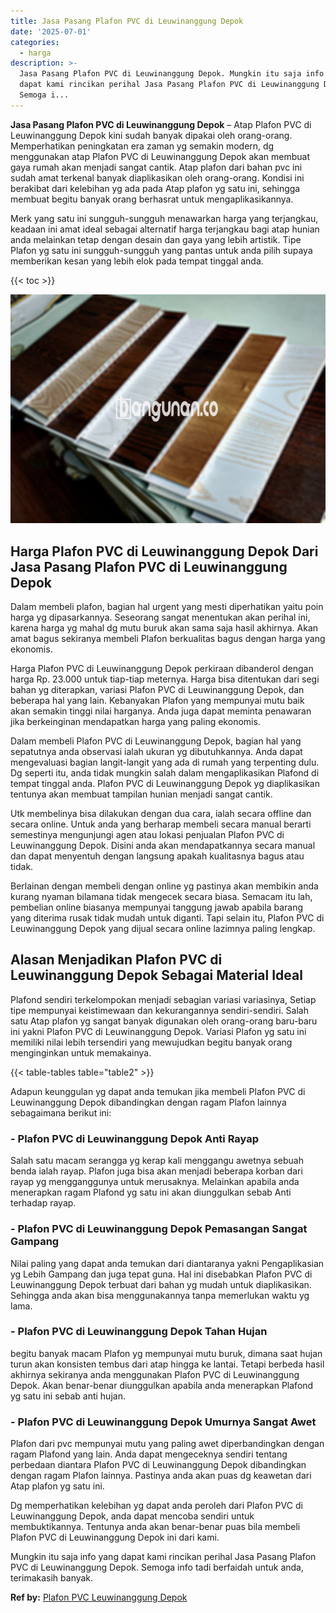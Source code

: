 ```yaml
---
title: Jasa Pasang Plafon PVC di Leuwinanggung Depok
date: '2025-07-01'
categories:
  - harga
description: >-
  Jasa Pasang Plafon PVC di Leuwinanggung Depok. Mungkin itu saja info yang
  dapat kami rincikan perihal Jasa Pasang Plafon PVC di Leuwinanggung Depok.
  Semoga i...
---
```


**Jasa Pasang Plafon PVC di Leuwinanggung Depok** – Atap Plafon PVC di Leuwinanggung Depok kini sudah banyak dipakai oleh orang-orang. Memperhatikan peningkatan era zaman yg semakin modern, dg menggunakan atap Plafon PVC di Leuwinanggung Depok akan membuat gaya rumah akan menjadi sangat cantik. Atap plafon dari bahan pvc ini sudah amat terkenal banyak diaplikasikan oleh orang-orang. Kondisi ini berakibat dari kelebihan yg ada pada Atap plafon yg satu ini, sehingga membuat begitu banyak orang berhasrat untuk mengaplikasikannya.

Merk yang satu ini sungguh-sungguh menawarkan harga yang terjangkau, keadaan ini amat ideal sebagai alternatif harga terjangkau bagi atap hunian anda melainkan tetap dengan desain dan gaya yang lebih artistik. Tipe Plafon yg satu ini sungguh-sungguh yang pantas untuk anda pilih supaya memberikan kesan yang lebih elok pada tempat tinggal anda.

{{< toc >}}

![Jasa Pasang Plafon PVC di Leuwinanggung Depok](/images/flafond-pvc-murah17.png)

## Harga Plafon PVC di Leuwinanggung Depok Dari Jasa Pasang Plafon PVC di Leuwinanggung Depok

Dalam membeli plafon, bagian hal urgent yang mesti diperhatikan yaitu poin harga yg dipasarkannya. Seseorang sangat menentukan akan perihal ini, karena harga yg mahal dg mutu buruk akan sama saja hasil akhirnya. Akan amat bagus sekiranya membeli Plafon berkualitas bagus dengan harga yang ekonomis.

Harga Plafon PVC di Leuwinanggung Depok perkiraan dibanderol dengan harga Rp. 23.000 untuk tiap-tiap meternya. Harga bisa ditentukan dari segi bahan yg diterapkan, variasi Plafon PVC di Leuwinanggung Depok, dan beberapa hal yang lain. Kebanyakan Plafon yang mempunyai mutu baik akan semakin tinggi nilai harganya. Anda juga dapat meminta penawaran jika berkeinginan mendapatkan harga yang paling ekonomis.

Dalam membeli Plafon PVC di Leuwinanggung Depok, bagian hal yang sepatutnya anda observasi ialah ukuran yg dibutuhkannya. Anda dapat mengevaluasi bagian langit-langit yang ada di rumah yang terpenting dulu. Dg seperti itu, anda tidak mungkin salah dalam mengaplikasikan Plafond di tempat tinggal anda. Plafon PVC di Leuwinanggung Depok yg diaplikasikan tentunya akan membuat tampilan hunian menjadi sangat cantik.

Utk membelinya bisa dilakukan dengan dua cara, ialah secara offline dan secara online. Untuk anda yang berharap membeli secara manual berarti semestinya mengunjungi agen atau lokasi penjualan Plafon PVC di Leuwinanggung Depok. Disini anda akan mendapatkannya secara manual dan dapat menyentuh dengan langsung apakah kualitasnya bagus atau tidak.

Berlainan dengan membeli dengan online yg pastinya akan membikin anda kurang nyaman bilamana tidak mengecek secara biasa. Semacam itu lah, pembelian online biasanya mempunyai tanggung jawab apabila barang yang diterima rusak tidak mudah untuk diganti. Tapi selain itu, Plafon PVC di Leuwinanggung Depok yang dijual secara online lazimnya paling lengkap.

## Alasan Menjadikan Plafon PVC di Leuwinanggung Depok Sebagai Material Ideal

Plafond sendiri terkelompokan menjadi sebagian variasi variasinya, Setiap tipe mempunyai keistimewaan dan kekurangannya sendiri-sendiri. Salah satu Atap plafon yg sangat banyak digunakan oleh orang-orang baru-baru ini yakni Plafon PVC di Leuwinanggung Depok. Variasi Plafon yg satu ini memiliki nilai lebih tersendiri yang mewujudkan begitu banyak orang menginginkan untuk memakainya.

{{< table-tables table="table2" >}}

Adapun keunggulan yg dapat anda temukan jika membeli Plafon PVC di Leuwinanggung Depok dibandingkan dengan ragam Plafon lainnya sebagaimana berikut ini:

### \- Plafon PVC di Leuwinanggung Depok Anti Rayap

Salah satu macam serangga yg kerap kali menggangu awetnya sebuah benda ialah rayap. Plafon juga bisa akan menjadi beberapa korban dari rayap yg mengganggunya untuk merusaknya. Melainkan apabila anda menerapkan ragam Plafond yg satu ini akan diunggulkan sebab Anti terhadap rayap.

### \- Plafon PVC di Leuwinanggung Depok Pemasangan Sangat Gampang

Nilai paling yang dapat anda temukan dari diantaranya yakni Pengaplikasian yg Lebih Gampang dan juga tepat guna. Hal ini disebabkan Plafon PVC di Leuwinanggung Depok terbuat dari bahan yg mudah untuk diaplikasikan. Sehingga anda akan bisa menggunakannya tanpa memerlukan waktu yg lama.

### \- Plafon PVC di Leuwinanggung Depok Tahan Hujan

begitu banyak macam Plafon yg mempunyai mutu buruk, dimana saat hujan turun akan konsisten tembus dari atap hingga ke lantai. Tetapi berbeda hasil akhirnya sekiranya anda menggunakan Plafon PVC di Leuwinanggung Depok. Akan benar-benar diunggulkan apabila anda menerapkan Plafond yg satu ini sebab anti hujan.

### \- Plafon PVC di Leuwinanggung Depok Umurnya Sangat Awet

Plafon dari pvc mempunyai mutu yang paling awet diperbandingkan dengan ragam Plafond yang lain. Anda dapat mengeceknya sendiri tentang perbedaan diantara Plafon PVC di Leuwinanggung Depok dibandingkan dengan ragam Plafon lainnya. Pastinya anda akan puas dg keawetan dari Atap plafon yg satu ini.

Dg memperhatikan kelebihan yg dapat anda peroleh dari Plafon PVC di Leuwinanggung Depok, anda dapat mencoba sendiri untuk membuktikannya. Tentunya anda akan benar-benar puas bila membeli Plafon PVC di Leuwinanggung Depok ini dari kami.

Mungkin itu saja info yang dapat kami rincikan perihal Jasa Pasang Plafon PVC di Leuwinanggung Depok. Semoga info tadi berfaidah untuk anda, terimakasih banyak.

**Ref by:** [Plafon PVC Leuwinanggung Depok](https://id.wikipedia.org/wiki/Plafon)
